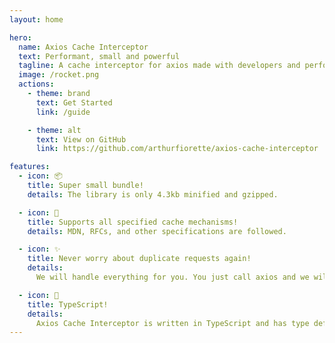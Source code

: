 ```yaml
---
layout: home

hero:
  name: Axios Cache Interceptor
  text: Performant, small and powerful
  tagline: A cache interceptor for axios made with developers and performance in mind.
  image: /rocket.png
  actions:
    - theme: brand
      text: Get Started
      link: /guide

    - theme: alt
      text: View on GitHub
      link: https://github.com/arthurfiorette/axios-cache-interceptor

features:
  - icon: 📦
    title: Super small bundle!
    details: The library is only 4.3kb minified and gzipped.

  - icon: 📖
    title: Supports all specified cache mechanisms!
    details: MDN, RFCs, and other specifications are followed.

  - icon: ✨
    title: Never worry about duplicate requests again!
    details:
      We will handle everything for you. You just call axios and we will do the rest.

  - icon: 🚀
    title: TypeScript!
    details:
      Axios Cache Interceptor is written in TypeScript and has type definitions included.
---
```

